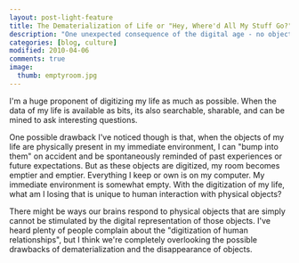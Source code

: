 ```yaml
---
layout: post-light-feature
title: The Dematerialization of Life or "Hey, Where'd All My Stuff Go?"
description: "One unexpected consequence of the digital age - no objects to evoke memories."
categories: [blog, culture]
modified: 2010-04-06
comments: true
image:
  thumb: emptyroom.jpg
---
```

I'm a huge proponent of digitizing my life as much as possible.  When the data of my life is available as bits, its also searchable, sharable, and can be mined to ask interesting questions.

One possible drawback I've noticed though is that, when the objects of my life are physically present in my immediate environment, I can "bump into them" on accident and be spontaneously reminded of past experiences or future expectations.  But as these objects are digitized, my room becomes emptier and emptier.  Everything I keep or own is on my computer.  My immediate environment is somewhat empty.  With the digitization of my life, what am I losing that is unique to human interaction with physical objects?

There might be ways our brains respond to physical objects that are simply cannot be stimulated by the digital representation of those objects.  I've heard plenty of people complain about the "digitization of human relationships", but I think we're completely overlooking the possible drawbacks of dematerialization and the disappearance of objects.